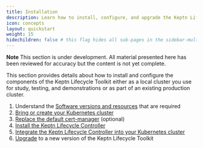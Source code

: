 ```yaml
---
title: Installation
description: Learn how to install, configure, and upgrade the Keptn Lifecycle Toolkit
icon: concepts
layout: quickstart
weight: 15
hidechildren: false # this flag hides all sub-pages in the sidebar-multicard.html
---
```


**Note** This section is under development.
All material presented here has been reviewed for accuracy
but the content is not yet complete.

This section provides details about how to install and configure
the components of the Keptn Lifecycle Toolkit
either as a local cluster you use for study, testing, and demonstrations
or as part of an existing production cluster.

1. Understand the [Software versions and resources](reqs.md)
   that are required
1. [Bring or create your Kubernetes cluster](k8s.md)
1. [Replace the default cert-manager](cert-manager.md) (optional)
1. [Install the Keptn Lifecycle Controller](install.md)
1. [Integrate the Keptn Lifecycle Controller into your Kubernetes cluster](integrate.md)
1. [Upgrade](upgrade.md) to a new version of the Keptn Lifecycle Toolkit
